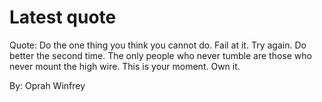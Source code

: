 # Latest quote 

Quote: Do the one thing you think you cannot do. Fail at it. Try again. Do better the second time. The only people who never tumble are those who never mount the high wire. This is your moment. Own it. 

By: Oprah Winfrey